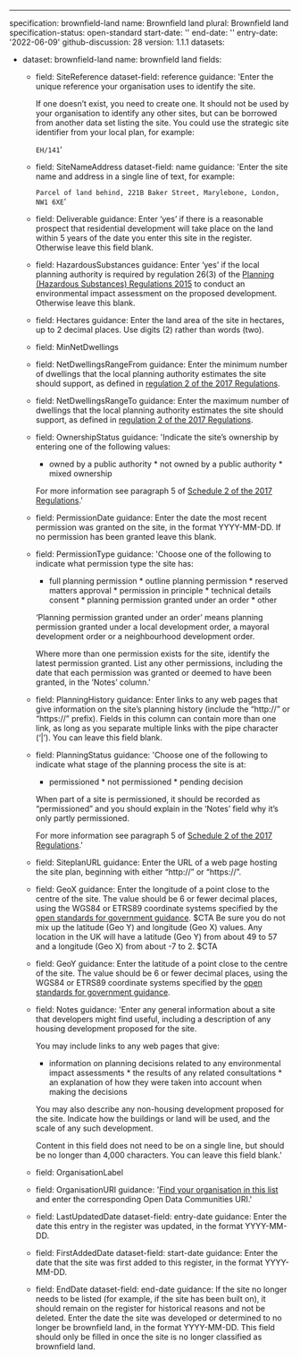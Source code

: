 ---
specification: brownfield-land
name: Brownfield land
plural: Brownfield land
specification-status: open-standard
start-date: ''
end-date: ''
entry-date: '2022-06-09'
github-discussion: 28
version: 1.1.1
datasets:
  - dataset: brownfield-land
    name: brownfield land
    fields:
      - field: SiteReference
        dataset-field: reference
        guidance: 'Enter the unique reference your organisation uses to identify the site.

          If one doesn’t exist, you need to create one. It should not be used by your organisation to identify any other sites, but can be borrowed from another data set listing the site. You could use the strategic site identifier from your local plan, for example:

          ``` EH/141 ```'
      - field: SiteNameAddress
        dataset-field: name
        guidance: 'Enter the site name and address in a single line of text, for example:

          ``` Parcel of land behind, 221B Baker Street, Marylebone, London, NW1 6XE ```'
      - field: Deliverable
        guidance: Enter ‘yes’ if there is a reasonable prospect that residential development will take place on the land within 5 years of the date you enter this site in the register. Otherwise leave this field blank.
      - field: HazardousSubstances
        guidance: Enter ‘yes’ if the local planning authority is required by regulation 26(3) of the [Planning (Hazardous Substances) Regulations 2015](https://www.legislation.gov.uk/uksi/2015/627/regulation/26/made) to conduct an environmental impact assessment on the proposed development. Otherwise leave this blank.
      - field: Hectares
        guidance: Enter the land area of the site in hectares, up to 2 decimal places. Use digits (2) rather than words (two).
      - field: MinNetDwellings
      - field: NetDwellingsRangeFrom
        guidance: Enter the minimum number of dwellings that the local planning authority estimates the site should support, as defined in [regulation 2 of the 2017 Regulations](http://www.legislation.gov.uk/uksi/2017/403/regulation/2/made).
      - field: NetDwellingsRangeTo
        guidance: Enter the maximum number of dwellings that the local planning authority estimates the site should support, as defined in [regulation 2 of the 2017 Regulations](http://www.legislation.gov.uk/uksi/2017/403/regulation/2/made).
      - field: OwnershipStatus
        guidance: 'Indicate the site’s ownership by entering one of the following values:

          * owned by a public authority * not owned by a public authority * mixed ownership

          For more information see paragraph 5 of [Schedule 2 of the 2017 Regulations](http://www.legislation.gov.uk/uksi/2017/403/schedule/2/made).'
      - field: PermissionDate
        guidance: Enter the date the most recent permission was granted on the site, in the format YYYY-MM-DD. If no permission has been granted leave this blank.
      - field: PermissionType
        guidance: 'Choose one of the following to indicate what permission type the site has:

          * full planning permission * outline planning permission * reserved matters approval * permission in principle * technical details consent * planning permission granted under an order * other

          ‘Planning permission granted under an order’ means planning permission granted under a local development order, a mayoral development order or a neighbourhood development order.

          Where more than one permission exists for the site, identify the latest permission granted. List any other permissions, including the date that each permission was granted or deemed to have been granted, in the ’Notes’ column.'
      - field: PlanningHistory
        guidance: Enter links to any web pages that give information on the site’s planning history (include the “http://” or “https://” prefix). Fields in this column can contain more than one link, as long as you separate multiple links with the pipe character (‘|’). You can leave this field blank.
      - field: PlanningStatus
        guidance: 'Choose one of the following to indicate what stage of the planning process the site is at:

          * permissioned * not permissioned * pending decision

          When part of a site is permissioned, it should be recorded as “permissioned” and you should explain in the ‘Notes’ field why it’s only partly permissioned.

          For more information see paragraph 5 of [Schedule 2 of the 2017 Regulations](http://www.legislation.gov.uk/uksi/2017/403/schedule/2/made).'
      - field: SiteplanURL
        guidance: Enter the URL of a web page hosting the site plan, beginning with either “http://” or “https://”.
      - field: GeoX
        guidance: Enter the longitude of a point close to the centre of the site. The value should be 6 or fewer decimal places, using the WGS84 or ETRS89 coordinate systems specified by the [open standards for government guidance](https://www.gov.uk/government/publications/open-standards-for-government/exchange-of-location-point). $CTA Be sure you do not mix up the latitude (Geo Y) and longitude (Geo X) values. Any location in the UK will have a latitude (Geo Y) from about 49 to 57 and a longitude (Geo X) from about -7 to 2. $CTA
      - field: GeoY
        guidance: Enter the latitude of a point close to the centre of the site. The value should be 6 or fewer decimal places, using the WGS84 or ETRS89 coordinate systems specified by the [open standards for government guidance](https://www.gov.uk/government/publications/open-standards-for-government/exchange-of-location-point).
      - field: Notes
        guidance: 'Enter any general information about a site that developers might find useful, including a description of any housing development proposed for the site.

          You may include links to any web pages that give:

          * information on planning decisions related to any environmental impact assessments * the results of any related consultations * an explanation of how they were taken into account when making the decisions

          You may also describe any non-housing development proposed for the site. Indicate how the buildings or land will be used, and the scale of any such development.

          Content in this field does not need to be on a single line, but should be no longer than 4,000 characters. You can leave this field blank.'
      - field: OrganisationLabel
      - field: OrganisationURI
        guidance: '[Find your organisation in this list](https://www.digital-land.info/entity?typology=organisation) and enter the corresponding Open Data Communities URI.'
      - field: LastUpdatedDate
        dataset-field: entry-date
        guidance: Enter the date this entry in the register was updated, in the format YYYY-MM-DD.
      - field: FirstAddedDate
        dataset-field: start-date
        guidance: Enter the date that the site was first added to this register, in the format YYYY-MM-DD.
      - field: EndDate
        dataset-field: end-date
        guidance: If the site no longer needs to be listed (for example, if the site has been built on), it should remain on the register for historical reasons and not be deleted. Enter the date the site was developed or determined to no longer be brownfield land, in the format YYYY-MM-DD. This field should only be filled in once the site is no longer classified as brownfield land.
